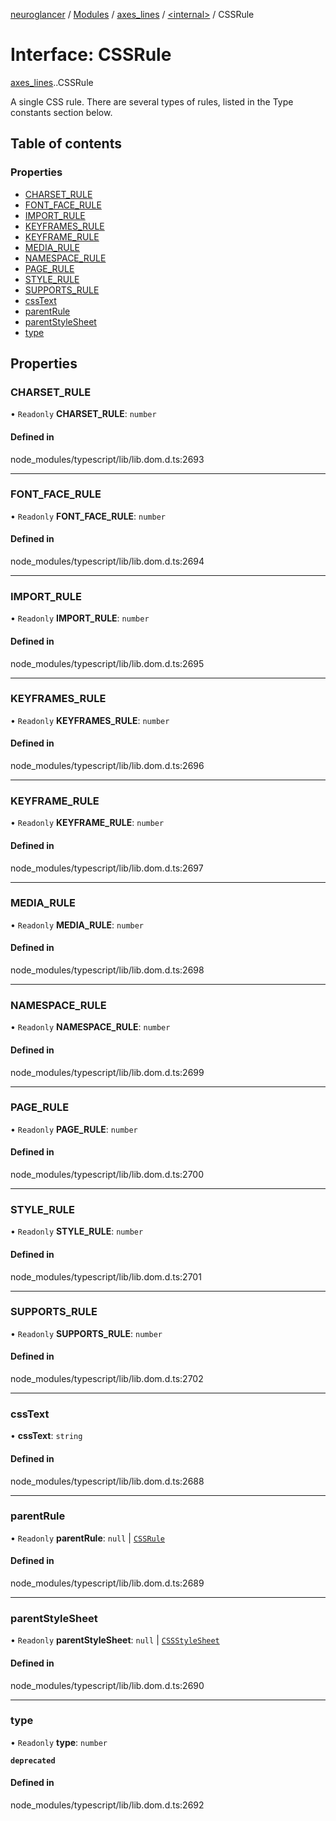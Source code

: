 [neuroglancer](../README.md) / [Modules](../modules.md) / [axes\_lines](../modules/axes_lines.md) / [<internal\>](../modules/axes_lines._internal_.md) / CSSRule

# Interface: CSSRule

[axes_lines](../modules/axes_lines.md).[<internal>](../modules/axes_lines._internal_.md).CSSRule

A single CSS rule. There are several types of rules, listed in the Type constants section below.

## Table of contents

### Properties

- [CHARSET\_RULE](axes_lines._internal_.CSSRule.md#charset_rule)
- [FONT\_FACE\_RULE](axes_lines._internal_.CSSRule.md#font_face_rule)
- [IMPORT\_RULE](axes_lines._internal_.CSSRule.md#import_rule)
- [KEYFRAMES\_RULE](axes_lines._internal_.CSSRule.md#keyframes_rule)
- [KEYFRAME\_RULE](axes_lines._internal_.CSSRule.md#keyframe_rule)
- [MEDIA\_RULE](axes_lines._internal_.CSSRule.md#media_rule)
- [NAMESPACE\_RULE](axes_lines._internal_.CSSRule.md#namespace_rule)
- [PAGE\_RULE](axes_lines._internal_.CSSRule.md#page_rule)
- [STYLE\_RULE](axes_lines._internal_.CSSRule.md#style_rule)
- [SUPPORTS\_RULE](axes_lines._internal_.CSSRule.md#supports_rule)
- [cssText](axes_lines._internal_.CSSRule.md#csstext)
- [parentRule](axes_lines._internal_.CSSRule.md#parentrule)
- [parentStyleSheet](axes_lines._internal_.CSSRule.md#parentstylesheet)
- [type](axes_lines._internal_.CSSRule.md#type)

## Properties

### CHARSET\_RULE

• `Readonly` **CHARSET\_RULE**: `number`

#### Defined in

node_modules/typescript/lib/lib.dom.d.ts:2693

___

### FONT\_FACE\_RULE

• `Readonly` **FONT\_FACE\_RULE**: `number`

#### Defined in

node_modules/typescript/lib/lib.dom.d.ts:2694

___

### IMPORT\_RULE

• `Readonly` **IMPORT\_RULE**: `number`

#### Defined in

node_modules/typescript/lib/lib.dom.d.ts:2695

___

### KEYFRAMES\_RULE

• `Readonly` **KEYFRAMES\_RULE**: `number`

#### Defined in

node_modules/typescript/lib/lib.dom.d.ts:2696

___

### KEYFRAME\_RULE

• `Readonly` **KEYFRAME\_RULE**: `number`

#### Defined in

node_modules/typescript/lib/lib.dom.d.ts:2697

___

### MEDIA\_RULE

• `Readonly` **MEDIA\_RULE**: `number`

#### Defined in

node_modules/typescript/lib/lib.dom.d.ts:2698

___

### NAMESPACE\_RULE

• `Readonly` **NAMESPACE\_RULE**: `number`

#### Defined in

node_modules/typescript/lib/lib.dom.d.ts:2699

___

### PAGE\_RULE

• `Readonly` **PAGE\_RULE**: `number`

#### Defined in

node_modules/typescript/lib/lib.dom.d.ts:2700

___

### STYLE\_RULE

• `Readonly` **STYLE\_RULE**: `number`

#### Defined in

node_modules/typescript/lib/lib.dom.d.ts:2701

___

### SUPPORTS\_RULE

• `Readonly` **SUPPORTS\_RULE**: `number`

#### Defined in

node_modules/typescript/lib/lib.dom.d.ts:2702

___

### cssText

• **cssText**: `string`

#### Defined in

node_modules/typescript/lib/lib.dom.d.ts:2688

___

### parentRule

• `Readonly` **parentRule**: ``null`` \| [`CSSRule`](../modules/axes_lines._internal_.md#cssrule)

#### Defined in

node_modules/typescript/lib/lib.dom.d.ts:2689

___

### parentStyleSheet

• `Readonly` **parentStyleSheet**: ``null`` \| [`CSSStyleSheet`](../modules/axes_lines._internal_.md#cssstylesheet)

#### Defined in

node_modules/typescript/lib/lib.dom.d.ts:2690

___

### type

• `Readonly` **type**: `number`

**`deprecated`**

#### Defined in

node_modules/typescript/lib/lib.dom.d.ts:2692
